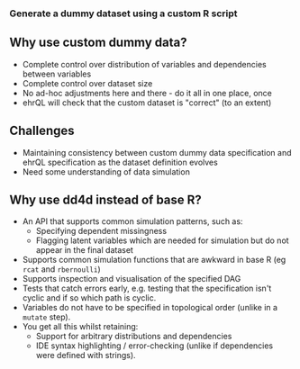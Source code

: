 ### Generate a dummy dataset using a custom R script


## Why use custom dummy data?
* Complete control over distribution of variables and dependencies between variables
* Complete control over dataset size
* No ad-hoc adjustments here and there - do it all in one place, once
* ehrQL will check that the custom dataset is "correct" (to an extent)


## Challenges
* Maintaining consistency between custom dummy data specification and ehrQL specification as the dataset definition evolves
* Need some understanding of data simulation

## Why use dd4d instead of base R?
* An API that supports common simulation patterns, such as:
    * Specifying dependent missingness
    * Flagging latent variables which are needed for simulation but do not appear in the final dataset
* Supports common simulation functions that are awkward in base R (eg `rcat` and `rbernoulli`)
* Supports inspection and visualisation of the specified DAG
* Tests that catch errors early, e.g. testing that the specification isn't cyclic and if so which path is cyclic.
* Variables do not have to be specified in topological order (unlike in a `mutate` step).
* You get all this whilst retaining:
    * Support for arbitrary distributions and dependencies
    * IDE syntax highlighting / error-checking (unlike if dependencies were defined with strings). 
